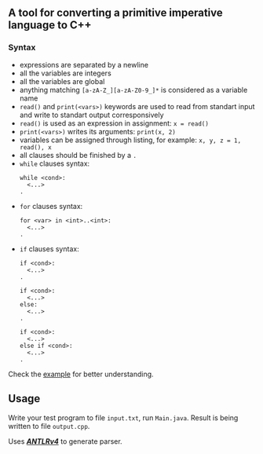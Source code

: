 ## A tool for converting a primitive imperative language to C++
### Syntax
* expressions are separated by a newline
* all the variables are integers
* all the variables are global
* anything matching `[a-zA-Z_][a-zA-Z0-9_]*` is considered as a variable name
* `read()` and `print(<vars>)` keywords are used to read from standart input and write to standart output corresponsively
* `read()` is used as an expression in assignment: `x = read()`
* `print(<vars>)` writes its arguments: `print(x, 2)`
* variables can be assigned through listing, for example: `x, y, z = 1, read(), x`
* all clauses should be finished by a `.`
* `while` clauses syntax:
  ```
  while <cond>:
    <...>
  .
* `for` clauses syntax:
  ```
  for <var> in <int>..<int>:
    <...>
  .
  ```
* `if` clauses syntax: 
  ```
  if <cond>:
    <...>
  .
  ```
  ```
  if <cond>:
    <...>
  else:
    <...>
  .
  ```
  ```
  if <cond>:
    <...>
  else if <cond>:
    <...>
  .
  ```

Check the [example](input.txt) for better understanding.
 
## Usage
Write your test program to file `input.txt`, run `Main.java`. Result is being written to file `output.cpp`.

Uses [***ANTLRv4***](http://www.antlr.org/) to generate parser.
